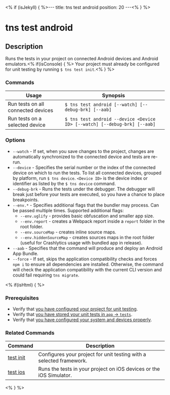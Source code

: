 <% if (isJekyll) { %>---
title: tns test android
position: 20
---<% } %>

# tns test android

## Description

Runs the tests in your project on connected Android devices and Android emulators.<% if(isConsole) { %> Your project must already be configured for unit testing by running `$ tns test init`.<% } %>

### Commands

Usage | Synopsis
------|-------
Run tests on all connected devices | `$ tns test android [--watch] [--debug-brk] [--aab]`
Run tests on a selected device | `$ tns test android --device <Device ID> [--watch] [--debug-brk] [--aab]`

### Options

* `--watch` - If set, when you save changes to the project, changes are automatically synchronized to the connected device and tests are re-run.
* `--device` - Specifies the serial number or the index of the connected device on which to run the tests. To list all connected devices, grouped by platform, run `$ tns device`. `<Device ID>` is the device index or identifier as listed by the `$ tns device` command.
* `--debug-brk` - Runs the tests under the debugger. The debugger will break just before your tests are executed, so you have a chance to place breakpoints.
* `--env.*` - Specifies additional flags that the bundler may process. Can be passed multiple times. Supported additional flags:
  + `--env.uglify` - provides basic obfuscation and smaller app size.
  + `--env.report` - creates a Webpack report inside a `report` folder in the root folder.
  + `--env.sourceMap` - creates inline source maps.
  + `--env.hiddenSourceMap` - creates sources maps in the root folder (useful for Crashlytics usage with bundled app in release).
* `--aab` - Specifies that the command will produce and deploy an Android App Bundle.
* `--force` - If set, skips the application compatibility checks and forces `npm i` to ensure all dependencies are installed. Otherwise, the command will check the application compatibility with the current CLI version and could fail requiring `tns migrate`.

<% if(isHtml) { %>

### Prerequisites

* Verify that [you have configured your project for unit testing](test-init.html).
* Verify that [you have stored your unit tests in `app` &#8594; `tests`](http://docs.nativescript.org/testing).
* Verify that [you have configured your system and devices properly](http://docs.nativescript.org/testing).

### Related Commands

Command | Description
--------|------------
[test init](test-init.html) | Configures your project for unit testing with a selected framework.
[test ios](test-ios.html) | Runs the tests in your project on iOS devices or the iOS Simulator.
<% } %>
